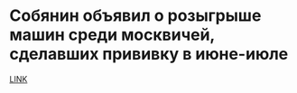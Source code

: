 # Собянин объявил о розыгрыше машин среди москвичей, сделавших прививку в июне-июле



[LINK](https://varlamov.ru/4289481.html)